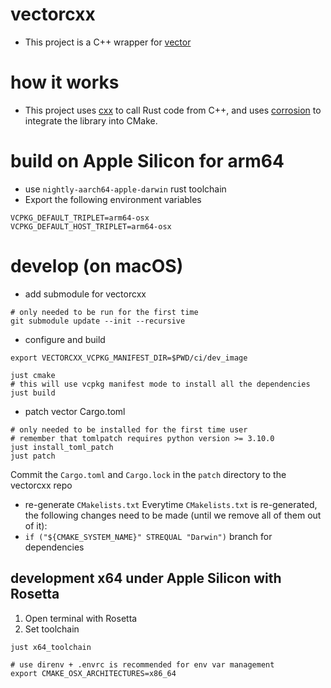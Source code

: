 # vectorcxx
* This project is a C++ wrapper for [vector](https://vector.dev)

# how it works
* This project uses [cxx](https://cxx.rs) to call Rust code from C++, and uses [corrosion](https://github.com/corrosion-rs/corrosion) to integrate the library into CMake.

# build on Apple Silicon for arm64
* use `nightly-aarch64-apple-darwin` rust toolchain
* Export the following environment variables
```
VCPKG_DEFAULT_TRIPLET=arm64-osx
VCPKG_DEFAULT_HOST_TRIPLET=arm64-osx
```

# develop (on macOS)
* add submodule for vectorcxx
```
# only needed to be run for the first time
git submodule update --init --recursive
```
* configure and build
```
export VECTORCXX_VCPKG_MANIFEST_DIR=$PWD/ci/dev_image
```
```
just cmake
# this will use vcpkg manifest mode to install all the dependencies
just build
```
* patch vector Cargo.toml
```
# only needed to be installed for the first time user
# remember that tomlpatch requires python version >= 3.10.0
just install_toml_patch
just patch
```
Commit the `Cargo.toml` and `Cargo.lock` in the `patch` directory to the vectorcxx repo

* re-generate `CMakelists.txt`
Everytime `CMakelists.txt` is re-generated, the following changes need to be made (until we remove all of them out of it):
* `if ("${CMAKE_SYSTEM_NAME}" STREQUAL "Darwin")` branch for dependencies

## development x64 under Apple Silicon with Rosetta
1. Open terminal with Rosetta
2. Set toolchain
```
just x64_toolchain

# use direnv + .envrc is recommended for env var management
export CMAKE_OSX_ARCHITECTURES=x86_64
```